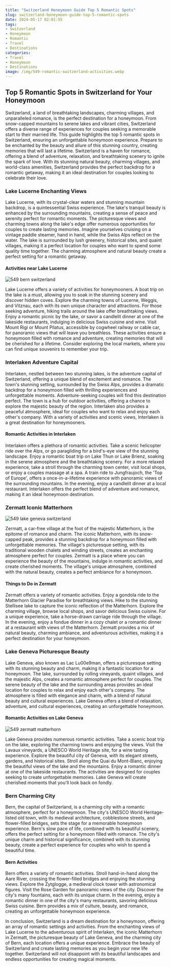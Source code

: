 ```yaml
---
title: "Switzerland Honeymoon Guide Top 5 Romantic Spots"
slug: switzerland-honeymoon-guide-top-5-romantic-spots
date: 2024-05-17 02:01:55
tags:
- Switzerland
- Honeymoon
- Romantic
- Travel
- Destinations
categories:
- Travel
- Honeymoon
- Destinations
image: /img/549-romantic-switzerland-activities.webp 
---
```

## Top 5 Romantic Spots in Switzerland for Your Honeymoon

Switzerland, a land of breathtaking landscapes, charming villages, and unparalleled romance, is the perfect destination for a honeymoon. From snow-capped mountains to serene lakes and vibrant cities, Switzerland offers a diverse range of experiences for couples seeking a memorable start to their married life. This guide highlights the top 5 romantic spots in Switzerland, ensuring an unforgettable honeymoon experience. Prepare to be enchanted by the beauty and allure of this stunning country, creating memories that will last a lifetime. Switzerland is a haven for romance, offering a blend of adventure, relaxation, and breathtaking scenery to ignite the spark of love. With its stunning natural beauty, charming villages, and world-class amenities, Switzerland provides the perfect backdrop for a romantic getaway, making it an ideal destination for couples looking to celebrate their love.

### Lake Lucerne Enchanting Views

Lake Lucerne, with its crystal-clear waters and stunning mountain backdrop, is a quintessential Swiss experience. The lake's tranquil beauty is enhanced by the surrounding mountains, creating a sense of peace and serenity perfect for romantic moments. The picturesque views and charming towns along the lake's edge offer numerous opportunities for couples to create lasting memories. Imagine yourselves cruising on a vintage paddle steamer, hand in hand, while the Swiss Alps reflect on the water. The lake is surrounded by lush greenery, historical sites, and quaint villages, making it a perfect location for couples who want to spend some quality time together. The charming atmosphere and natural beauty create a perfect setting for a romantic getaway.

#### Activities near Lake Lucerne

![549 bern switzerland](/img/549-bern-switzerland.webp)

Lake Lucerne offers a variety of activities for honeymooners. A boat trip on the lake is a must, allowing you to soak in the stunning scenery and discover hidden coves. Explore the charming towns of Lucerne, Weggis, and Vitznau, each with its own unique character and attractions. For those seeking adventure, hiking trails around the lake offer breathtaking views. Enjoy a romantic picnic by the lake, or savor a candlelit dinner at one of the lakeside restaurants, indulging in delicious Swiss cuisine and wine. Visit Mount Rigi or Mount Pilatus, accessible by cogwheel railway or cable car, for panoramic views that will leave you breathless. These activities ensure a honeymoon filled with romance and adventure, creating memories that will be cherished for a lifetime. Consider exploring the local markets, where you can find unique souvenirs to remember your trip.

### Interlaken Adventure Capital

Interlaken, nestled between two stunning lakes, is the adventure capital of Switzerland, offering a unique blend of excitement and romance. The town's stunning setting, surrounded by the Swiss Alps, provides a dramatic backdrop for a honeymoon filled with thrilling experiences and unforgettable moments. Adventure-seeking couples will find this destination perfect. The town is a hub for outdoor activities, offering a chance to explore the majestic beauty of the region. Interlaken also provides a peaceful atmosphere, ideal for couples who want to relax and enjoy each other's company. With a variety of activities and scenic views, Interlaken is a great destination for honeymooners.

#### Romantic Activities in Interlaken

Interlaken offers a plethora of romantic activities. Take a scenic helicopter ride over the Alps, or go paragliding for a bird's-eye view of the stunning landscape. Enjoy a romantic boat trip on Lake Thun or Lake Brienz, soaking in the serene atmosphere and the breathtaking scenery. For a more relaxed experience, take a stroll through the charming town center, visit local shops, or enjoy a couples massage at a spa. A train ride to Jungfraujoch, the 'Top of Europe', offers a once-in-a-lifetime experience with panoramic views of the surrounding mountains. In the evening, enjoy a candlelit dinner at a local restaurant. Interlaken offers the perfect blend of adventure and romance, making it an ideal honeymoon destination.

### Zermatt Iconic Matterhorn

![549 lake geneva switzerland](/img/549-lake-geneva-switzerland.webp)

Zermatt, a car-free village at the foot of the majestic Matterhorn, is the epitome of romance and charm. The iconic Matterhorn, with its snow-capped peak, provides a stunning backdrop for a honeymoon filled with unforgettable memories. The village's picturesque setting, with its traditional wooden chalets and winding streets, creates an enchanting atmosphere perfect for couples. Zermatt is a place where you can experience the beauty of the mountains, indulge in romantic activities, and create cherished moments. The village's unique atmosphere, combined with the natural beauty, creates a perfect ambiance for a honeymoon.

#### Things to Do in Zermatt

Zermatt offers a variety of romantic activities. Enjoy a gondola ride to the Matterhorn Glacier Paradise for breathtaking views. Hike to the stunning Stellisee lake to capture the iconic reflection of the Matterhorn. Explore the charming village, browse local shops, and savor delicious Swiss cuisine. For a unique experience, take a horse-drawn carriage ride through the village. In the evening, enjoy a fondue dinner in a cozy chalet or a romantic dinner at a restaurant with views of the Matterhorn. Zermatt provides a mix of natural beauty, charming ambiance, and adventurous activities, making it a perfect destination for your honeymoon.

### Lake Geneva Picturesque Beauty

Lake Geneva, also known as Lac Lu00e9man, offers a picturesque setting with its stunning beauty and charm, making it a fantastic location for a honeymoon. The lake, surrounded by rolling vineyards, quaint villages, and the majestic Alps, creates a romantic atmosphere perfect for couples. The serene beauty of the lake and the surrounding areas provides an ideal location for couples to relax and enjoy each other's company. The atmosphere is filled with elegance and charm, with a blend of natural beauty and cultural experiences. Lake Geneva offers a blend of relaxation, adventure, and cultural experiences, creating an unforgettable honeymoon.

#### Romantic Activities on Lake Geneva

![549 zermatt matterhorn](/img/549-zermatt-matterhorn.webp)

Lake Geneva provides numerous romantic activities. Take a scenic boat trip on the lake, exploring the charming towns and enjoying the views. Visit the Lavaux vineyards, a UNESCO World Heritage site, for a wine tasting experience. Explore the beautiful city of Geneva, with its elegant streets, gardens, and historical sites. Stroll along the Quai du Mont-Blanc, enjoying the beautiful views of the lake and the mountains. Enjoy a romantic dinner at one of the lakeside restaurants. The activities are designed for couples seeking to create unforgettable memories. Lake Geneva will create cherished moments that you'll look back on fondly.

### Bern Charming City

Bern, the capital of Switzerland, is a charming city with a romantic atmosphere, perfect for a honeymoon. The city's UNESCO World Heritage-listed old town, with its medieval architecture, cobblestone streets, and flower-filled bridges, sets the stage for a memorable honeymoon experience. Bern's slow pace of life, combined with its beautiful scenery, offers the perfect setting for a honeymoon filled with romance. The city's unique charm and historical significance, combined with its stunning beauty, create a perfect experience for couples who wish to spend a beautiful time.

#### Bern Activities

Bern offers a variety of romantic activities. Stroll hand-in-hand along the Aare River, crossing the flower-filled bridges and enjoying the stunning views. Explore the Zytglogge, a medieval clock tower with astronomical figures. Visit the Rose Garden for panoramic views of the city. Discover the city's many fountains, each with its unique charm. In the evening, enjoy a romantic dinner in one of the city's many restaurants, savoring delicious Swiss cuisine. Bern provides a mix of culture, beauty, and romance, creating an unforgettable honeymoon experience.

In conclusion, Switzerland is a dream destination for a honeymoon, offering an array of romantic settings and activities. From the enchanting views of Lake Lucerne to the adventurous spirit of Interlaken, the iconic Matterhorn in Zermatt, the picturesque beauty of Lake Geneva, and the charming city of Bern, each location offers a unique experience. Embrace the beauty of Switzerland and create lasting memories as you begin your new life together. Switzerland will not disappoint with its beautiful landscapes and endless opportunities for creating magical moments.

